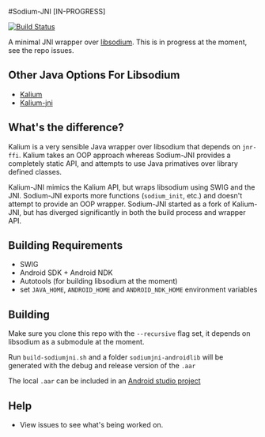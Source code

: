 #Sodium-JNI [IN-PROGRESS]

[![Build Status](https://travis-ci.org/JackWink/sodium-jni.svg?branch=master)](https://travis-ci.org/JackWink/sodium-jni)

A minimal JNI wrapper over [libsodium](https://github.com/jedisct1/libsodium). This is in progress at the moment, see the repo issues.

## Other Java Options For Libsodium

- [Kalium](https://github.com/abstractj/kalium)
- [Kalium-jni](https://github.com/joshjdevl/kalium-jni)

## What's the difference?

Kalium is a very sensible Java wrapper over libsodium that depends on `jnr-ffi`. Kalium takes an OOP approach 
whereas Sodium-JNI provides a completely static API, and attempts to use Java primatives over library 
defined classes.

Kalium-JNI mimics the Kalium API, but wraps libsodium using SWIG and the JNI. Sodium-JNI exports more 
functions (`sodium_init`, etc.) and doesn't attempt to provide an OOP wrapper. Sodium-JNI started as a fork
of Kalium-JNI, but has diverged significantly in both the build process and wrapper API.

## Building Requirements

* SWIG
* Android SDK + Android NDK
* Autotools (for building libsodium at the moment)
* set `JAVA_HOME`, `ANDROID_HOME` and `ANDROID_NDK_HOME` environment variables

## Building

Make sure you clone this repo with the `--recursive` flag set, it depends on libsodium as a submodule at the moment.

Run `build-sodiumjni.sh` and a folder `sodiumjni-androidlib` will be generated with the debug and release version of the `.aar` 

The local `.aar` can be included in an [Android studio project](http://stackoverflow.com/questions/24506648/adding-local-aar-files-to-gradle-build-using-flatdirs-is-not-working?lq=1)

## Help

* View issues to see what's being worked on.
